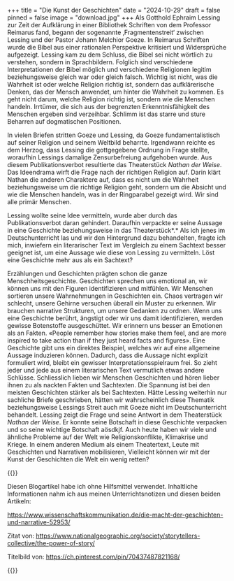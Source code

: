 +++
title = "Die Kunst der Geschichten"
date = "2024-10-29"
draft = false
pinned = false
image = "download.jpg"
+++
Als Gotthold Ephraim Lessing zur Zeit der Aufklärung in einer Bibliothek Schriften von dem Professor Reimarus fand, begann der sogenannte ‚Fragmentenstreit‘ zwischen Lessing und der Pastor Johann Melchior Goeze. In Reimarus Schriften wurde die Bibel aus einer rationalen Perspektive kritisiert und Widersprüche aufgezeigt. Lessing kam zu dem Schluss, die Bibel sei nicht wörtlich zu verstehen, sondern in Sprachbildern. Folglich sind verschiedene Interpretationen der Bibel möglich und verschiedene Religionen legitim beziehungsweise gleich war oder gleich falsch. Wichtig ist nicht, was die Wahrheit ist oder welche Religion richtig ist, sondern das aufklärerische Denken, das der Mensch anwendet, um hinter die Wahrheit zu kommen. Es geht nicht darum, welche Religion richtig ist, sondern wie die Menschen handeln. Irrtümer, die sich aus der begrenzten Erkenntnisfähigkeit des Menschen ergeben sind verzeihbar. Schlimm ist das starre und sture Beharren auf dogmatischen Positionen.

In vielen Briefen stritten Goeze und Lessing, da Goeze fundamentalistisch auf seiner Religion und seinem Weltbild beharrte. Irgendwann reichte es dem Herzog, dass Lessing die gottgegebene Ordnung in Frage stellte, woraufhin Lessings damalige Zensurbefreiung aufgehoben wurde. Aus diesem Publikationsverbot resultierte das Theaterstück *Nathan der Weise*. Das Ideendrama wirft die Frage nach der richtigen Religion auf. Darin klärt Nathan die anderen Charaktere auf, dass es nicht um die Wahrheit beziehungsweise um die richtige Religion geht, sondern um die Absicht und wie die Menschen handeln, was in der Ringparabel gezeigt wird. Wir sind alle primär Menschen.

Lessing wollte seine Idee vermitteln, wurde aber durch das Publikationsverbot daran gehindert. Daraufhin verpackte er seine Aussage in eine Geschichte beziehungsweise in das Theaterstück*.* Als ich jenes im Deutschunterricht las und wir den Hintergrund dazu behandelten, fragte ich mich, inwiefern ein literarischer Text im Vergleich zu einem Sachtext besser geeignet ist, um eine Aussage wie diese von Lessing zu vermitteln. Löst eine Geschichte mehr aus als ein Sachtext?

Erzählungen und Geschichten prägten schon die ganze Menschheitsgeschichte. Geschichten sprechen uns emotional an, wir können uns mit den Figuren identifizieren und mitfühlen. Wir Menschen sortieren unsere Wahrnehmungen in Geschichten ein. Chaos vertragen wir schlecht, unsere Gehirne versuchen überall ein Muster zu erkennen. Wir brauchen narrative Strukturen, um unsere Gedanken zu ordnen. Wenn uns eine Geschichte berührt, ängstigt oder wir uns damit identifizieren, werden gewisse Botenstoffe ausgeschüttet. Wir erinnern uns besser an Emotionen als an Fakten. «People remember how stories make them feel, and are more inspired to take action than if they just heard facts and figures». Eine Geschichte gibt uns ein direktes Beispiel, welches wir auf eine allgemeine Aussage induzieren können. Dadurch, dass die Aussage nicht explizit formuliert wird, bleibt ein gewisser Interpretationsspielraum frei. So zieht jeder und jede aus einem literarischen Text vermutlich etwas andere Schlüsse. Schliesslich lieben wir Menschen Geschichten und hören lieber ihnen zu als nackten Fakten und Sachtexten. Die Spannung ist bei den meisten Geschichten stärker als bei Sachtexten. Hätte Lessing weiterhin nur sachliche Briefe geschrieben, hätten wir wahrscheinlich diese Thematik beziehungsweise Lessings Streit auch mit Goeze nicht im Deutschunterricht behandelt. Lessing zeigt die Frage und seine Antwort in dem Theaterstück *Nathan der Weise*. Er konnte seine Botschaft in diese Geschichte verpacken und so seine wichtige Botschaft aösdkjf. Auch heute haben wir viele und ähnliche Probleme auf der Welt wie Religionskonflikte, Klimakrise und Kriege. In einem anderen Medium als einem Theatertext, Leute mit Geschichten und Narrativen mobilisieren, Vielleicht können wir mit der Kunst der Geschichten die Welt ein wenig retten?

{{<box title ="">}} 



Diesen Blogartikel habe ich ohne Hilfsmittel verwendet. Inhaltliche Informationen nahm ich aus meinen Unterrichtsnotizen und diesen beiden Artikeln:

<https://www.wissenschaftskommunikation.de/die-macht-der-geschichten-und-narrative-52953/>

Zitat von: <https://www.nationalgeographic.org/society/storytellers-collective/the-power-of-story/>

Titelbild von: <https://ch.pinterest.com/pin/70437487821168/>

{{</box>}}